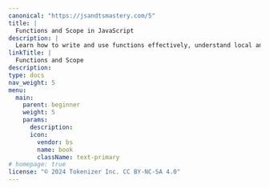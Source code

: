 ```yaml
---
canonical: "https://jsandtsmastery.com/5"
title: |
  Functions and Scope in JavaScript
description: |
  Learn how to write and use functions effectively, understand local and global scopes, and manage parameters and return values. This book demystifies the core building blocks of JavaScript functions.
linkTitle: |
  Functions and Scope
description: 
type: docs
nav_weight: 5
menu:
  main:
    parent: beginner
    weight: 5
    params:
      description: 
      icon:
        vendor: bs
        name: book
        className: text-primary
# homepage: true
license: "© 2024 Tokenizer Inc. CC BY-NC-SA 4.0"
---
```


